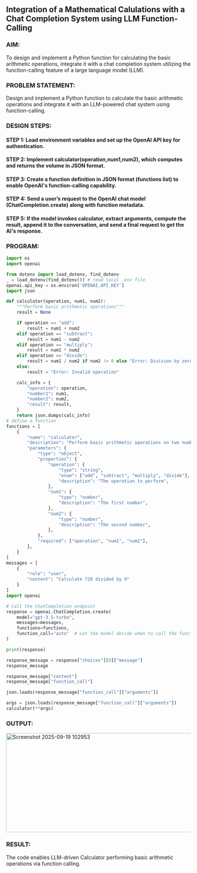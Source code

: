 ## Integration of a Mathematical Calulations with a Chat Completion System using LLM Function-Calling

### AIM:
To design and implement a Python function for calculating the basic arithmetic operations, integrate it with a chat completion system utilizing the function-calling feature of a large language model (LLM).

### PROBLEM STATEMENT: 
Design and implement a Python function to calculate the basic arithmetic operations and integrate it with an LLM-powered chat system using function-calling. 

### DESIGN STEPS:

#### STEP 1: Load environment variables and set up the OpenAI API key for authentication.

#### STEP 2: Implement calculator(operation,num1,num2), which computes and returns the volume in JSON format.

#### STEP 3: Create a function definition in JSON format (functions list) to enable OpenAI's function-calling capability.

#### STEP 4: Send a user’s request to the OpenAI chat model (ChatCompletion.create) along with function metadata.

#### STEP 5:  If the model invokes calculator, extract arguments, compute the result, append it to the conversation, and send a final request to get the AI's response.

### PROGRAM:
```python
import os
import openai

from dotenv import load_dotenv, find_dotenv
_ = load_dotenv(find_dotenv()) # read local .env file
openai.api_key = os.environ['OPENAI_API_KEY']
import json

def calculator(operation, num1, num2):
    """Perform basic arithmetic operations"""
    result = None

    if operation == "add":
        result = num1 + num2
    elif operation == "subtract":
        result = num1 - num2
    elif operation == "multiply":
        result = num1 * num2
    elif operation == "divide":
        result = num1 / num2 if num2 != 0 else "Error: Division by zero"
    else:
        result = "Error: Invalid operation"

    calc_info = {
        "operation": operation,
        "number1": num1,
        "number2": num2,
        "result": result,
    }
    return json.dumps(calc_info)
# define a function
functions = [
    {
        "name": "calculator",
        "description": "Perform basic arithmetic operations on two numbers",
        "parameters": {
            "type": "object",
            "properties": {
                "operation": {
                    "type": "string",
                    "enum": ["add", "subtract", "multiply", "divide"],
                    "description": "The operation to perform",
                },
                "num1": {
                    "type": "number",
                    "description": "The first number",
                },
                "num2": {
                    "type": "number",
                    "description": "The second number",
                },
            },
            "required": ["operation", "num1", "num2"],
        },
    }
]
messages = [
    {
        "role": "user",
        "content": "Calculate 729 divided by 9"
    }
]
import openai

# Call the ChatCompletion endpoint
response = openai.ChatCompletion.create(
    model="gpt-3.5-turbo",
    messages=messages,
    functions=functions,
    function_call="auto"  # Let the model decide when to call the function
)

print(response)

response_message = response["choices"][0]["message"]
response_message

response_message["content"]
response_message["function_call"]

json.loads(response_message["function_call"]["arguments"])

args = json.loads(response_message["function_call"]["arguments"])
calculator(**args)
```

### OUTPUT:
<img width="1118" height="270" alt="Screenshot 2025-09-19 102953" src="https://github.com/user-attachments/assets/c502a940-2c8e-4168-a383-79cd0cdcf682" />

### RESULT: 
The code enables LLM-driven Calculator performing basic arithmetic operations via function calling.
